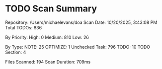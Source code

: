 TODO Scan Summary
=================
Repository: /Users/michaelevans/doa
Scan Date: 10/20/2025, 3:43:08 PM
Total TODOs: 836

By Priority:
  High: 0
  Medium: 810
  Low: 26

By Type:
  NOTE: 25
  OPTIMIZE: 1
  Unchecked Task: 796
  TODO: 10
  TODO Section: 4

Files Scanned: 194
Scan Duration: 709ms